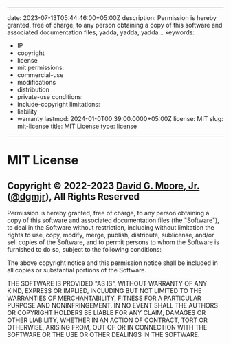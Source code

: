 ---

date: 2023-07-13T05:44:46:00+05:00Z
description: Permission is hereby granted, free of charge, to any person obtaining a copy of this software and associated documentation files, yadda, yadda, yadda...
keywords:
- IP
- copyright
- license
- mit
permissions:
- commercial-use
- modifications
- distribution
- private-use
conditions:
- include-copyright
limitations:
- liability
- warranty
lastmod: 2024-01-0T00:39:00.0000+05:00Z
license: MIT
slug: mit-license
title: MIT License
type: license
-------------

# MIT License

## Copyright © 2022-2023 [David G. Moore, Jr.](mailto:david@dgmjr.io "Send Dr. Moore an email") ([@dgmjr](https://github.com/dgmjr "Contact Dr. Moore on GitHub")), All Rights Reserved

Permission is hereby granted, free of charge, to any person obtaining a copy of this software and associated documentation files (the "Software"), to deal in the Software without restriction, including without limitation the rights to use, copy, modify, merge, publish, distribute, sublicense, and/or sell copies of the Software, and to permit persons to whom the Software is furnished to do so, subject to the following conditions:

The above copyright notice and this permission notice shall be included in all copies or substantial portions of the Software.

THE SOFTWARE IS PROVIDED "AS IS", WITHOUT WARRANTY OF ANY KIND, EXPRESS OR IMPLIED, INCLUDING BUT NOT LIMITED TO THE WARRANTIES OF MERCHANTABILITY, FITNESS FOR A PARTICULAR PURPOSE AND NONINFRINGEMENT. IN NO EVENT SHALL THE AUTHORS OR COPYRIGHT HOLDERS BE LIABLE FOR ANY CLAIM, DAMAGES OR OTHER LIABILITY, WHETHER IN AN ACTION OF CONTRACT, TORT OR OTHERWISE, ARISING FROM, OUT OF OR IN CONNECTION WITH THE SOFTWARE OR THE USE OR OTHER DEALINGS IN THE SOFTWARE.

